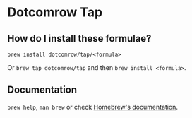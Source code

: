 # Dotcomrow Tap

## How do I install these formulae?

`brew install dotcomrow/tap/<formula>`

Or `brew tap dotcomrow/tap` and then `brew install <formula>`.

## Documentation

`brew help`, `man brew` or check [Homebrew's documentation](https://docs.brew.sh).
